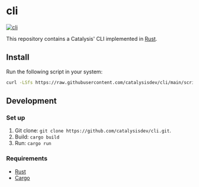 # cli

[![cli](https://github.com/catalysisdev/cli/actions/workflows/cli.yml/badge.svg)](https://github.com/catalysisdev/cli/actions/workflows/cli.yml)

This repository contains a Catalysis' CLI implemented in [Rust](https://www.rust-lang.org/).

## Install

Run the following script in your system:

```bash
curl -LSfs https://raw.githubusercontent.com/catalysisdev/cli/main/scripts/install.sh | sh -s
```

## Development
### Set up

1. Git clone: `git clone https://github.com/catalysisdev/cli.git`.
2. Build: `cargo build`
3. Run: `cargo run`

### Requirements
- [Rust](https://www.rust-lang.org/)
- [Cargo](https://doc.rust-lang.org/cargo/)